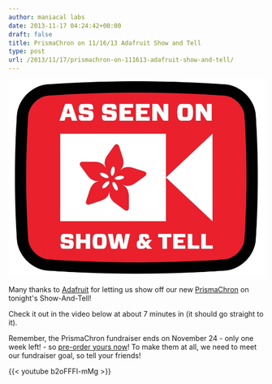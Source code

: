 ```yaml
---
author: maniacal labs
date: 2013-11-17 04:24:42+00:00
draft: false
title: PrismaChron on 11/16/13 Adafruit Show and Tell
type: post
url: /2013/11/17/prismachron-on-111613-adafruit-show-and-tell/
---
```


[![As Seen on Adafruit](/wp-content/uploads/2013/11/943_LRG1.jpg)
](/wp-content/uploads/2013/11/943_LRG1.jpg)

Many thanks to [Adafruit](http://adafruit.com) for letting us show off our new [PrismaChron](https://www.tindie.com/products/ManiacalLabs/prismachron-clock/) on tonight's Show-And-Tell!

Check it out in the video below at about 7 minutes in (it should go straight to it).

Remember, the PrismaChron fundraiser ends on November 24 - only one week left! - so [pre-order yours now](https://www.tindie.com/products/ManiacalLabs/prismachron-clock/)! To make them at all, we need to meet our fundraiser goal, so tell your friends!

{{< youtube b2oFFFI-mMg >}}

